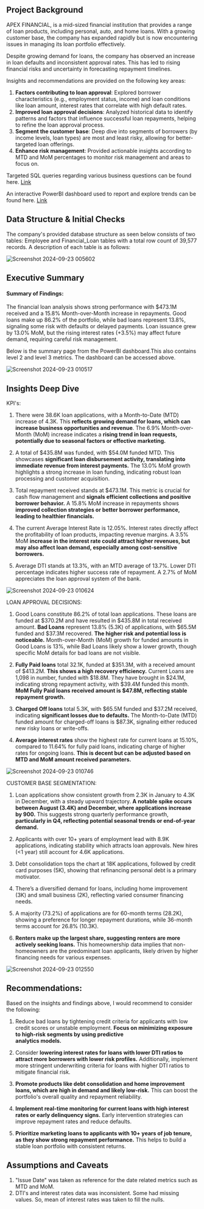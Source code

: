 ## Project Background
APEX FINANCIAL, is a mid-sized financial institution that provides a range of loan products, including personal, auto, and home loans. With a growing customer base, the company has expanded rapidly but is now encountering issues in managing its loan portfolio effectively.

Despite growing demand for loans, the company has observed an increase in loan defaults and inconsistent approval rates. This has led to rising financial risks and uncertainty in forecasting repayment timelines.

Insights and recommendations are provided on the following key areas:

1. **Factors contributing to loan approval**: Explored borrower characteristics (e.g., employment status, income) and loan conditions like loan amount, interest rates that correlate with high default rates.
2. **Improved loan approval decisions**: Analyzed historical data to identify patterns and factors that influence successful loan repayments, helping to refine the loan approval process.
3. **Segment the customer base**: Deep dive into segments of borrowers (by income levels, loan types) are most and least risky, allowing for better-targeted loan offerings.
4. **Enhance risk management**: Provided actionable insights according to MTD and MoM percentages to monitor risk management and areas to focus on.



Targeted SQL queries regarding various business questions can be found here. [Link](https://drive.google.com/file/d/1opjiqFX8QVN-fAyCf8hzsUyZH_ZCA8s4/view?usp=drive_link)

An interactive PowerBI dashboard used to report and explore trends can be found here. [Link](https://app.powerbi.com/groups/me/reports/15fda782-82d6-4b63-ae2a-d422413270f3/b1d7243543fe61f61797?experience=power-bi)
 
 

## Data Structure & Initial Checks
The company's provided database structure as seen below consists of two tables: Employee and Financial_Loan tables with a total row count of 39,577 records. A description of each table is as follows:

![Screenshot 2024-09-23 005602](https://github.com/user-attachments/assets/368d4beb-1472-456a-849d-8f2df9f9d28d)


## Executive Summary
#### Summary of Findings:
The financial loan analysis shows strong performance with $473.1M received and a 15.8% Month-over-Month increase in repayments. Good loans make up 86.2% of the portfolio, while bad loans represent 13.8%, signaling some risk with defaults or delayed payments. Loan issuance grew by 13.0% MoM, but the rising interest rates (+3.5%) may affect future demand, requiring careful risk management.

Below is the summary page from the PowerBI dashboard.This also contains level 2 and level 3 metrics. The dashboard can be accessed above.   

![Screenshot 2024-09-23 010517](https://github.com/user-attachments/assets/0fc73e4f-34a6-4ab4-83e1-1bc285399679)

## Insights Deep Dive

KPI's:
1. There were 38.6K loan applications, with a Month-to-Date (MTD) increase of 4.3K. This **reflects growing demand for loans, which can increase business opportunities and revenue**. 
   The 6.9% Month-over-Month (MoM) increase indicates a **rising trend in loan requests, potentially due to seasonal factors or effective marketing.**

2. A total of $435.8M was funded, with $54.0M funded MTD. This showcases **significant loan disbursement activity, translating into immediate revenue from interest payments.**
   The 13.0% MoM growth highlights a strong increase in loan funding, indicating robust loan processing and customer acquisition.

3. Total repayment received stands at $473.1M. This metric is crucial for cash flow management and **signals efficient collections and positive borrower behavior.**
   A 15.8% MoM increase in repayments shows **improved collection strategies or better borrower performance, leading to healthier financials.**

4. The current Average Interest Rate is 12.05%.
   Interest rates directly affect the profitability of loan products, impacting revenue margins.
   A 3.5% MoM **increase in the interest rate could attract higher revenues, but may also affect loan demand, especially among cost-sensitive borrowers.**

5. Average DTI stands at 13.3%, with an MTD average of 13.7%. Lower DTI percentage indicates higher success rate of repayment.
   A 2.7% of MoM appreciates the loan approval system of the bank.
   
![Screenshot 2024-09-23 010624](https://github.com/user-attachments/assets/607b8364-e215-4e70-9184-a946b17eeb9b)



LOAN APPROVAL DECISIONS:

1. Good Loans constitute 86.2% of total loan applications. These loans are funded at $370.2M and have resulted in $435.8M in total received amount.
   **Bad Loans** represent 13.8% (5.3K) of applications, with $65.5M funded and $37.3M recovered. 
   **The higher risk and potential loss is noticeable.**
   Month-over-Month (MoM) growth for funded amounts in Good Loans is 13%, while Bad Loans likely show a lower growth, though specific MoM details for bad loans are not visible.

2. **Fully Paid loans** total 32.1K, funded at $351.3M, with a received amount of $413.2M.
   **This shows a high recovery efficiency.**
   Current Loans are 1,098 in number, funded with $18.8M.
   They have brought in $24.1M, indicating strong repayment activity, with $39.4M funded this month.
   **MoM Fully Paid loans received amount is $47.8M, reflecting stable repayment growth.**

3. **Charged Off loans** total 5.3K, with $65.5M funded and $37.2M received, indicating **significant losses due to defaults.**
   The Month-to-Date (MTD) funded amount for charged-off loans is $87.3K, signaling either reduced new risky loans or write-offs.

4. **Average interest rates** show the highest rate for current loans at 15.10%, compared to 11.64% for fully paid loans,
   indicating charge of higher rates for ongoing loans. **This is decent but can be adjusted based on MTD and MoM amount received parameters.**

![Screenshot 2024-09-23 010746](https://github.com/user-attachments/assets/3a11a13b-d639-4839-ae10-4529034fd044)



CUSTOMER BASE SEGMENTATION:

1. Loan applications show consistent growth from 2.3K in January to 4.3K in December, with a steady upward trajectory. 
   **A notable spike occurs between August (3.4K) and December, where applications increase by 900.**
   This suggests strong quarterly performance growth, **particularly in Q4, reflecting potential seasonal trends or end-of-year demand.**

2. Applicants with over 10+ years of employment lead with 8.9K applications, indicating stability which attracts loan approvals. New hires (<1 year) still account for 4.6K applications.

3. Debt consolidation tops the chart at 18K applications, followed by credit card purposes (5K), showing that refinancing personal debt is a primary motivator.

4. There’s a diversified demand for loans, including home improvement (3K) and small business (2K), reflecting varied consumer financing needs.

5. A majority (73.2%) of applications are for 60-month terms (28.2K), showing a preference for longer repayment durations, while 36-month terms account for 26.8% (10.3K).

6. **Renters make up the largest share, suggesting renters are more actively seeking loans.** 
   This homeownership data implies that non-homeowners are the predominant loan applicants, likely driven by higher financing needs for various expenses.

![Screenshot 2024-09-23 012550](https://github.com/user-attachments/assets/98baa8bd-ead3-4262-a423-6eb2c85f5188)


## Recommendations:
Based on the insights and findings above, I would recommend to consider the following:

1. Reduce bad loans by tightening credit criteria for applicants with low credit scores or unstable employment. **Focus on minimizing exposure to high-risk segments by using predictive     
   analytics models.**

2. Consider **lowering interest rates for loans with lower DTI ratios to attract more borrowers with lower risk profiles.** Additionally, implement more stringent underwriting criteria for      loans with higher DTI ratios to mitigate financial risk.

3. **Promote products like debt consolidation and home improvement loans, which are high in demand and likely low-risk.** This can boost the portfolio's overall quality and repayment 
   reliability.

4. **Implement real-time monitoring for current loans with high interest rates or early delinquency signs.** Early intervention strategies can improve repayment rates and reduce defaults.

5. **Prioritize marketing loans to applicants with 10+ years of job tenure, as they show strong repayment performance.** This helps to build a stable loan portfolio with consistent returns.


## Assumptions and Caveats

1. "Issue Date" was taken as reference for the date related metrics such as MTD and MoM.
2. DTI's and interest rates data was inconsistent. Some had missing values. So, mean of interest rates was taken to fill the nulls.
